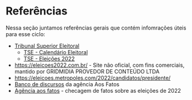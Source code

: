 # Referências

Nessa seção juntamos referências gerais que contém infomrações úteis para esse ciclo:

- [Tribunal Superior Eleitoral](https://www.tse.jus.br)
    - [TSE - Calendário Eleitoral](https://www.tse.jus.br/eleicoes/calendario-eleitoral/calendario-eleitoral)
    - [TSE - Eleições 2022](https://www.tse.jus.br/eleicoes/eleicoes-2022)
- <https://eleicoes2022.com.br/> - Site não oficial, com fins comerciais, mantido por GRIDMIDIA PROVEDOR DE CONTEÚDO LTDA
- <https://eleicoes.metropoles.com/2022/candidatos/presidente/>
- [Banco de discursos](https://escriba.aosfatos.org/banco-de-discursos/) da agência Aos Fatos
- [Agência aos fatos](https://www.aosfatos.org/noticias/eleicoes-2022/) - checagem de fatos sobre as eleições de 2022